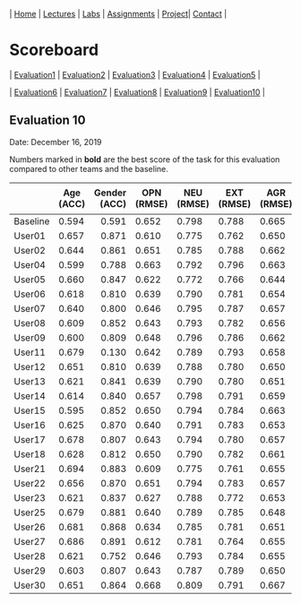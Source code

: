 | [Home](index.md) | [Lectures](lectures.md) | [Labs](labs.md) | [Assignments](assignments.md) | [Project](project.md)| [Contact](contact.md) |


# Scoreboard

| [Evaluation1](scores/evaluation1.md) | [Evaluation2](scores/evaluation2.md) | [Evaluation3](scores/evaluation3.md) | [Evaluation4](scores/evaluation4.md) | [Evaluation5](scores/evaluation5.md) | 

| [Evaluation6](scores/evaluation6.md) | [Evaluation7](scores/evaluation7.md) | [Evaluation8](scores/evaluation8.md) | [Evaluation9](scores/evaluation9.md) | [Evaluation10](scores/evaluation10.md) | 

## Evaluation 10

Date: December 16, 2019

Numbers marked in **bold** are the best score of the task for this evaluation compared to other teams and the baseline.

|       | Age (ACC) | Gender (ACC) | OPN (RMSE) | NEU (RMSE) | EXT (RMSE) | AGR (RMSE) | CON (RMSE) | Full Grade |  Rank 🏆|
|-------|--------------|----------:|------------|------------|------------|------------|------------|------------|-------|
| Baseline|0.594|0.591|0.652|0.798|0.788|0.665|0.734|-||
| User01 |0.657|0.871|0.610|0.775|0.762|0.650|0.708|✅||
| User02 |0.644|0.861|0.651|0.785|0.788|0.662|0.730|||
| User04 |0.599|0.788|0.663|0.792|0.796|0.663|0.726|||
| User05 |0.660|0.847|0.622|0.772|0.766|0.644|0.700|✅||
| User06 |0.618|0.810|0.639|0.790|0.781|0.654|0.711|✅||
| User07 |0.640|0.800|0.646|0.795|0.787|0.657|0.721|✅||
| User08 |0.609|0.852|0.643|0.793|0.782|0.656|0.713|✅||
| User09 |0.600|0.809|0.648|0.796|0.786|0.662|0.726|✅||
| User11 |0.679|0.130|0.642|0.789|0.793|0.658|0.717|||
| User12 |0.651|0.810|0.639|0.788|0.780|0.650|0.712|✅||
| User13 |0.621|0.841|0.639|0.790|0.780|0.651|0.713|✅||
| User14 |0.614|0.840|0.657|0.798|0.791|0.659|0.726|||
| User15 |0.595|0.852|0.650|0.794|0.784|0.663|0.727|✅||
| User16 |0.625|0.870|0.640|0.791|0.783|0.653|0.714|✅||
| User17 |0.678|0.807|0.643|0.794|0.780|0.657|0.717|✅||
| User18 |0.628|0.812|0.650|0.790|0.782|0.661|0.730|✅||
| User21 |0.694|0.883|0.609|0.775|0.761|0.655|0.704|✅||
| User22 |0.656|0.870|0.651|0.794|0.783|0.657|0.722|✅||
| User23 |0.621|0.837|0.627|0.788|0.772|0.653|0.709|✅||
| User25 |0.679|0.881|0.640|0.789|0.785|0.648|0.721|✅||
| User26 |0.681|0.868|0.634|0.785|0.781|0.651|0.710|✅||
| User27 |0.686|0.891|0.612|0.781|0.764|0.655|0.703|✅||
| User28 |0.621|0.752|0.646|0.793|0.784|0.655|0.720|✅||
| User29 |0.603|0.807|0.643|0.787|0.789|0.650|0.724||
| User30 |0.651|0.864|0.668|0.809|0.791|0.667|0.711||
